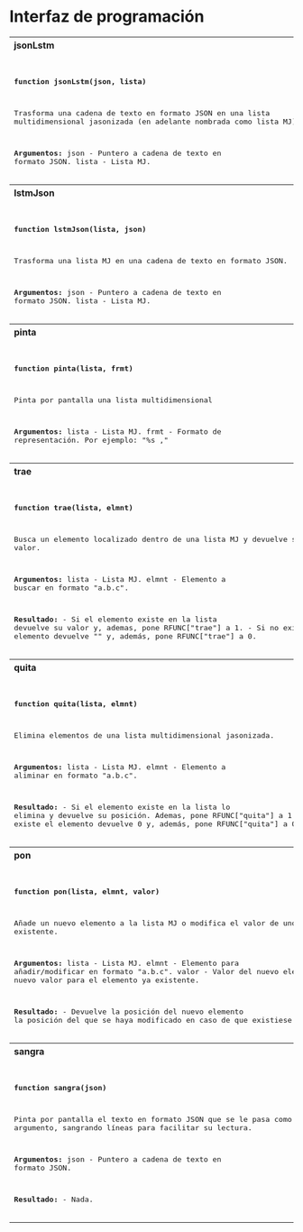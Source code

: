 # Interfaz de programación

<table>
<tr>
<th align="left">
jsonLstm
</th>
</tr>
<tr>
<td>
<pre>

**function jsonLstm(json, lista)**

Trasforma una cadena de texto en formato JSON en una lista multidimensional jasonizada
(en adelante nombrada como lista MJ).

**Argumentos:**
   json  - Puntero a cadena de texto en formato JSON.
   lista - Lista MJ.
</pre>
</td>
</tr>
<tr>
<th align="left">
lstmJson
</th>
</tr>
<tr>
<td>
<pre>

**function lstmJson(lista, json)**

Trasforma una lista MJ en una cadena de texto en formato JSON.

**Argumentos:**
    json  - Puntero a cadena de texto en formato JSON.
    lista - Lista MJ.
</pre>
</td>
</tr>
<tr>
<th align="left">
pinta
</th>
</tr>
<tr>
<td>
<pre>

**function pinta(lista, frmt)**

Pinta por pantalla una lista multidimensional

**Argumentos:**
    lista - Lista MJ.
    frmt  - Formato de representación. Por ejemplo: "%s ,"
</pre>
</td>
</tr>
<tr>
<th align="left">
trae
</th>
</tr>
<tr>
<td>
<pre>

**function trae(lista, elmnt)**

Busca un elemento localizado dentro de una lista MJ y devuelve su valor.

**Argumentos:**
    lista - Lista MJ.
    elmnt - Elemento a buscar en formato "a.b.c".
    
**Resultado:**
    - Si el elemento existe en la lista devuelve su valor y, ademas,
      pone RFUNC["trae"] a 1.
    - Si no existe el elemento devuelve "" y, además, pone RFUNC["trae"] a 0.
</pre>
</td>
</tr>
<tr>
<th align="left">
quita
</th>
</tr>
<tr>
<td>
<pre>

**function quita(lista, elmnt)**

Elimina elementos de una lista multidimensional jasonizada.

**Argumentos:**
    lista - Lista MJ.
    elmnt - Elemento a aliminar en formato "a.b.c".
    
**Resultado:**
    - Si el elemento existe en la lista lo elimina y devuelve su posición.
      Ademas, pone RFUNC["quita"] a 1.
    - Si no existe el elemento devuelve 0 y, además, pone RFUNC["quita"] a 0.
</pre>
</td>
</tr>
<tr>
<th align="left">
pon
</th>
</tr>
<tr>
<td>
<pre>

**function pon(lista, elmnt, valor)**

Añade un nuevo elemento a la lista MJ o modifica el valor de uno ya existente.

**Argumentos:**
    lista - Lista MJ.
    elmnt - Elemento para añadir/modificar en formato "a.b.c".
    valor - Valor del nuevo elemento o nuevo valor para el elemento ya existente.

**Resultado:**
    - Devuelve la posición del nuevo elemento la posición del que se haya
      modificado en caso de que existiese. 
</pre>
</td>
</tr>
<tr>
<th align="left">
sangra
</th>
</tr>
<tr>
<td>
<pre>

**function sangra(json)**

Pinta por pantalla el texto en formato JSON que se le pasa como argumento, sangrando líneas para facilitar su lectura.

**Argumentos:**
    json  - Puntero a cadena de texto en formato JSON.

**Resultado:**
    - Nada.
</pre>
</td>
</tr>
</table>